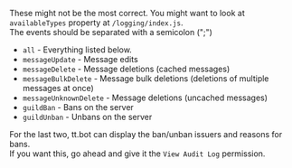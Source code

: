 These might not be the most correct. You might want to look at `availableTypes` property at `/logging/index.js`.  
The events should be separated with a semicolon (";")
- `all` - Everything listed below.
- `messageUpdate` - Message edits
- `messageDelete` - Message deletions (cached messages)
- `messageBulkDelete` - Message bulk deletions (deletions of multiple messages at once)
- `messageUnknownDelete` - Message deletions (uncached messages)
- `guildBan` - Bans on the server
- `guildUnban` - Unbans on the server

For the last two, tt.bot can display the ban/unban issuers and reasons for bans.  
If you want this, go ahead and give it the `View Audit Log` permission.